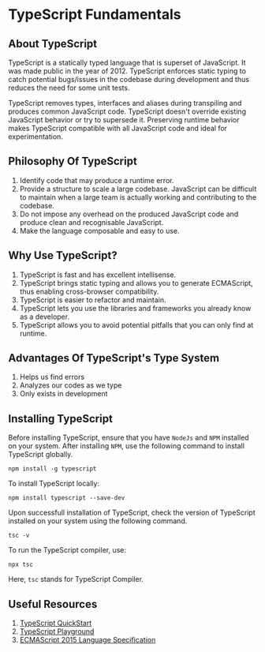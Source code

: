 # TypeScript Fundamentals

## About TypeScript

TypeScript is a statically typed language that is superset of JavaScript. It was made public in the year of 2012. TypeScript enforces static typing to catch potential bugs/issues in the codebase during development and thus reduces the need for some unit tests.

TypeScript removes types, interfaces and aliases during transpiling and produces common JavaScript code. TypeScript doesn't override existing JavaScript behavior or try to supersede it. Preserving runtime behavior makes TypeScript compatible with all JavaScript code and ideal for experimentation.

## Philosophy Of TypeScript

1. Identify code that may produce a runtime error.
2. Provide a structure to scale a large codebase. JavaScript can be difficult to maintain when a large team is actually working and contributing to the codebase.
3. Do not impose any overhead on the produced JavaScript code and produce clean and recognisable JavaScript.
4. Make the language composable and easy to use.

## Why Use TypeScript?

1. TypeScript is fast and has excellent intellisense.
2. TypeScript brings static typing and allows you to generate ECMAScript, thus enabling cross-browser compatibility.
3. TypeScript is easier to refactor and maintain.
4. TypeScript lets you use the libraries and frameworks you already know as a developer.
5. TypeScript allows you to avoid potential pitfalls that you can only find at runtime.

## Advantages Of TypeScript's Type System

1. Helps us find errors
2. Analyzes our codes as we type
3. Only exists in development

## Installing TypeScript

Before installing TypeScript, ensure that you have `NodeJs` and `NPM` installed on your system.
After installing `NPM`, use the following command to install TypeScript globally.

    npm install -g typescript

To install TypeScript locally:

    npm install typescript --save-dev

Upon successfull installation of TypeScript, check the version of TypeScript installed on your system using the following command.

    tsc -v

To run the TypeScript compiler, use:

    npx tsc

Here, `tsc` stands for TypeScript Compiler.

## Useful Resources

1. [TypeScript QuickStart](https://www.typescriptlang.org/docs/handbook/release-notes/overview.html)
2. [TypeScript Playground](https://www.typescriptlang.org/play)
3. [ECMAScript 2015 Language Specification](https://www.ecma-international.org/wp-content/uploads/ECMA-262_6th_edition_june_2015.pdf)
